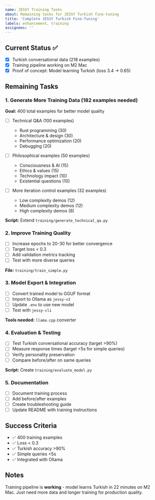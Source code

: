 ```yaml
---
name: JESSY Training Tasks
about: Remaining tasks for JESSY Turkish fine-tuning
title: 'Complete JESSY Turkish Fine-Tuning'
labels: enhancement, training
assignees: ''
---
```


## Current Status ✅

- [x] Turkish conversational data (218 examples)
- [x] Training pipeline working on M2 Mac
- [x] Proof of concept: Model learning Turkish (loss 3.4 → 0.65)

## Remaining Tasks

### 1. Generate More Training Data (182 examples needed)

**Goal:** 400 total examples for better model quality

- [ ] Technical Q&A (100 examples)
  - Rust programming (30)
  - Architecture & design (30)
  - Performance optimization (20)
  - Debugging (20)

- [ ] Philosophical examples (50 examples)
  - Consciousness & AI (15)
  - Ethics & values (15)
  - Technology impact (10)
  - Existential questions (10)

- [ ] More iteration control examples (32 examples)
  - Low complexity demos (12)
  - Medium complexity demos (12)
  - High complexity demos (8)

**Script:** Extend `training/generate_technical_qa.py`

### 2. Improve Training Quality

- [ ] Increase epochs to 20-30 for better convergence
- [ ] Target loss < 0.3
- [ ] Add validation metrics tracking
- [ ] Test with more diverse queries

**File:** `training/train_simple.py`

### 3. Model Export & Integration

- [ ] Convert trained model to GGUF format
- [ ] Import to Ollama as `jessy-v2`
- [ ] Update `.env` to use new model
- [ ] Test with `jessy-cli`

**Tools needed:** `llama.cpp` converter

### 4. Evaluation & Testing

- [ ] Test Turkish conversational accuracy (target >90%)
- [ ] Measure response times (target <5s for simple queries)
- [ ] Verify personality preservation
- [ ] Compare before/after on same queries

**Script:** Create `training/evaluate_model.py`

### 5. Documentation

- [ ] Document training process
- [ ] Add before/after examples
- [ ] Create troubleshooting guide
- [ ] Update README with training instructions

## Success Criteria

- ✅ 400 training examples
- ✅ Loss < 0.3
- ✅ Turkish accuracy >90%
- ✅ Simple queries <5s
- ✅ Integrated with Ollama

## Notes

Training pipeline is **working** - model learns Turkish in 22 minutes on M2 Mac. Just need more data and longer training for production quality.
